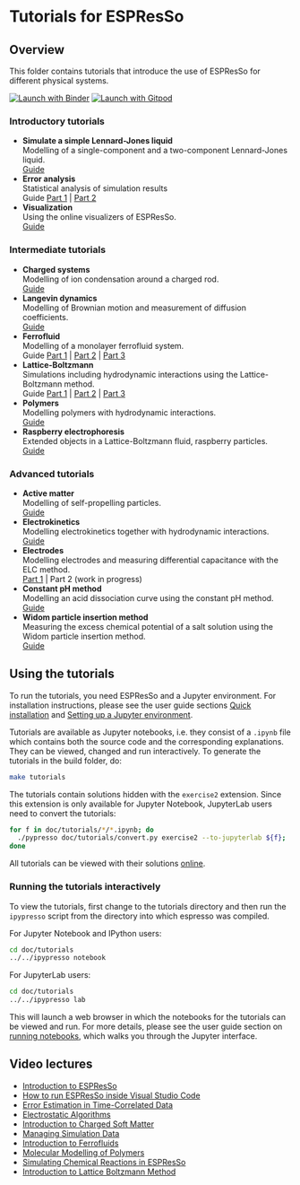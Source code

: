# Tutorials for ESPResSo

## Overview

This folder contains tutorials that introduce the use of ESPResSo for different
physical systems.

[comment]: # (Begin of tutorials landing page)

[![Launch with Binder](https://mybinder.org/badge_logo.svg)](https://mybinder.org/v2/gh/jngrad/espresso-binder/HEAD)
[![Launch with Gitpod](https://img.shields.io/badge/launch-Gitpod-908a85?logo=gitpod)](https://gitpod.io/#https://github.com/espressomd/espresso)

### Introductory tutorials

* **Simulate a simple Lennard-Jones liquid**  
  Modelling of a single-component and a two-component Lennard-Jones liquid.  
  [Guide](lennard_jones/lennard_jones.ipynb)
* **Error analysis**  
  Statistical analysis of simulation results  
  Guide
  [Part 1](error_analysis/error_analysis_part1.ipynb) |
  [Part 2](error_analysis/error_analysis_part2.ipynb)
* **Visualization**  
  Using the online visualizers of ESPResSo.  
  [Guide](visualization/visualization.ipynb)

### Intermediate tutorials

* **Charged systems**  
  Modelling of ion condensation around a charged rod.  
  [Guide](charged_system/charged_system.ipynb)
* **Langevin dynamics**  
  Modelling of Brownian motion and measurement of diffusion coefficients.  
  [Guide](langevin_dynamics/langevin_dynamics.ipynb)
* **Ferrofluid**  
  Modelling of a monolayer ferrofluid system.  
  Guide
  [Part 1](ferrofluid/ferrofluid_part1.ipynb) |
  [Part 2](ferrofluid/ferrofluid_part2.ipynb) |
  [Part 3](ferrofluid/ferrofluid_part3.ipynb)
* **Lattice-Boltzmann**  
  Simulations including hydrodynamic interactions using the Lattice-Boltzmann method.  
  Guide
  [Part 1](lattice_boltzmann/lattice_boltzmann_theory.ipynb) |
  [Part 2](lattice_boltzmann/lattice_boltzmann_poiseuille_flow.ipynb) |
  [Part 3](lattice_boltzmann/lattice_boltzmann_sedimentation.ipynb)
* **Polymers**  
  Modelling polymers with hydrodynamic interactions.  
  [Guide](polymers/polymers.ipynb)
* **Raspberry electrophoresis**  
  Extended objects in a Lattice-Boltzmann fluid, raspberry particles.  
  [Guide](raspberry_electrophoresis/raspberry_electrophoresis.ipynb)

### Advanced tutorials

* **Active matter**  
  Modelling of self-propelling particles.  
  [Guide](active_matter/active_matter.ipynb)
* **Electrokinetics**  
  Modelling electrokinetics together with hydrodynamic interactions.  
  [Guide](electrokinetics/electrokinetics.ipynb)
* **Electrodes**  
  Modelling electrodes and measuring differential capacitance with the ELC method.  
  [Part 1](electrodes/electrodes_part1.ipynb) |
  Part 2 (work in progress)
* **Constant pH method**  
  Modelling an acid dissociation curve using the constant pH method.  
  [Guide](constant_pH/constant_pH.ipynb)
* **Widom particle insertion method**  
  Measuring the excess chemical potential of a salt solution using the Widom particle insertion method.  
  [Guide](widom_insertion/widom_insertion.ipynb)


[comment]: # (End of tutorials landing page)

## Using the tutorials

To run the tutorials, you need ESPResSo and a Jupyter environment.
For installation instructions, please see the user guide sections
[Quick installation](https://espressomd.github.io/doc/installation.html#quick-installation)
and [Setting up a Jupyter environment](https://espressomd.github.io/doc/installation.html#setting-up-a-jupyter-environment).

Tutorials are available as Jupyter notebooks, i.e. they consist of a ``.ipynb``
file which contains both the source code and the corresponding explanations.
They can be viewed, changed and run interactively. To generate the tutorials
in the build folder, do:

```sh
make tutorials
```

The tutorials contain solutions hidden with the ``exercise2`` extension.
Since this extension is only available for Jupyter Notebook, JupyterLab
users need to convert the tutorials:

```sh
for f in doc/tutorials/*/*.ipynb; do
  ./pypresso doc/tutorials/convert.py exercise2 --to-jupyterlab ${f};
done
```

All tutorials can be viewed with their solutions
[online](https://espressomd.github.io/doc/tutorials.html).

### Running the tutorials interactively

To view the tutorials, first change to the tutorials directory and then run
the `ipypresso` script from the directory into which espresso was compiled.

For Jupyter Notebook and IPython users:

```sh
cd doc/tutorials
../../ipypresso notebook
```

For JupyterLab users:

```sh
cd doc/tutorials
../../ipypresso lab
```

This will launch a web browser in which the notebooks for the tutorials can
be viewed and run. For more details, please see the user guide section on
[running notebooks](https://espressomd.github.io/doc/running.html#interactive-notebooks),
which walks you through the Jupyter interface.

## Video lectures

[comment]: # (Begin of videos landing page)

* [Introduction to ESPResSo](https://www.youtube.com/watch?v=aP4jvpD-D1w)
* [How to run ESPResSo inside Visual Studio Code](https://www.youtube.com/watch?v=dlvF1Zk3AAs)
* [Error Estimation in Time-Correlated Data](https://www.youtube.com/watch?v=I-HCxj9dUIU)
* [Electrostatic Algorithms](https://www.youtube.com/watch?v=YPryFf7MQTg)
* [Introduction to Charged Soft Matter](https://www.youtube.com/watch?v=wrnDg-3j2ik)
* [Managing Simulation Data](https://www.youtube.com/watch?v=64rNmTpoS1c)
* [Introduction to Ferrofluids](https://www.youtube.com/watch?v=wbL3EdVCbkI)
* [Molecular Modelling of Polymers](https://www.youtube.com/watch?v=vSF5-eciwms)
* [Simulating Chemical Reactions in ESPResSo](https://www.youtube.com/watch?v=MUG-PSaMFVM)
* [Introduction to Lattice Boltzmann Method](https://www.youtube.com/watch?v=jfk4feD7rFQ)

[comment]: # (End of videos landing page)
